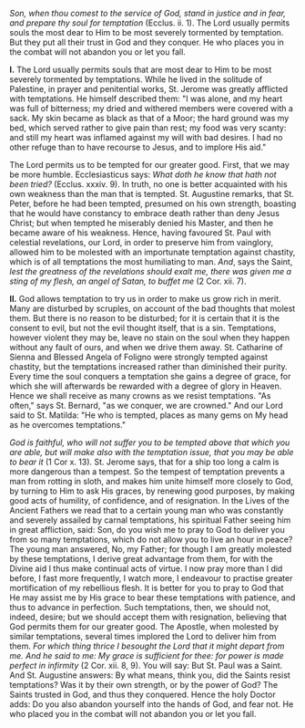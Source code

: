 
*Son, when thou comest to the service of God, stand in justice and in fear, and prepare thy soul for temptation* (Ecclus. ii. 1). The Lord usually permits souls the most dear to Him to be most severely tormented by temptation. But they put all their trust in God and they conquer. He who places you in the combat will not abandon you or let you fall.

**I\.** The Lord usually permits souls that are most dear to Him to be most severely tormented by temptations. While he lived in the solitude of Palestine, in prayer and penitential works, St. Jerome was greatly afflicted with temptations. He himself described them: \"I was alone, and my heart was full of bitterness; my dried and withered members were covered with a sack. My skin became as black as that of a Moor; the hard ground was my bed, which served rather to give pain than rest; my food was very scanty: and still my heart was inflamed against my will with bad desires. I had no other refuge than to have recourse to Jesus, and to implore His aid.\"

The Lord permits us to be tempted for our greater good. First, that we may be more humble. Ecclesiasticus says: *What doth he know that hath not been tried?* (Ecclus. xxxiv. 9). In truth, no one is better acquainted with his own weakness than the man that is tempted. St. Augustine remarks, that St. Peter, before he had been tempted, presumed on his own strength, boasting that he would have constancy to embrace death rather than deny Jesus Christ; but when tempted he miserably denied his Master, and then he became aware of his weakness. Hence, having favoured St. Paul with celestial revelations, our Lord, in order to preserve him from vainglory, allowed him to be molested with an importunate temptation against chastity, which is of all temptations the most humiliating to man. *And*, says the Saint, *lest the greatness of the revelations should exalt me, there was given me a sting of my flesh, an angel of Satan, to buffet me* (2 Cor. xii. 7).

**II\.** God allows temptation to try us in order to make us grow rich in merit. Many are disturbed by scruples, on account of the bad thoughts that molest them. But there is no reason to be disturbed; for it is certain that it is the consent to evil, but not the evil thought itself, that is a sin. Temptations, however violent they may be, leave no stain on the soul when they happen without any fault of ours, and when we drive them away. St. Catharine of Sienna and Blessed Angela of Foligno were strongly tempted against chastity, but the temptations increased rather than diminished their purity. Every time the soul conquers a temptation she gains a degree of grace, for which she will afterwards be rewarded with a degree of glory in Heaven. Hence we shall receive as many crowns as we resist temptations. \"As often,\" says St. Bernard, \"as we conquer, we are crowned.\" And our Lord said to St. Matilda: \"He who is tempted, places as many gems on My head as he overcomes temptations.\"

*God is faithful, who will not suffer you to be tempted above that which you are able, but will make also with the temptation issue, that you may be able to bear it* (1 Cor x. 13). St. Jerome says, that for a ship too long a calm is more dangerous than a tempest. So the tempest of temptation prevents a man from rotting in sloth, and makes him unite himself more closely to God, by turning to Him to ask His graces, by renewing good purposes, by making good acts of humility, of confidence, and of resignation. In the Lives of the Ancient Fathers we read that to a certain young man who was constantly and severely assailed by carnal temptations, his spiritual Father seeing him in great affliction, said: Son, do you wish me to pray to God to deliver you from so many temptations, which do not allow you to live an hour in peace? The young man answered, No, my Father; for though I am greatly molested by these temptations, I derive great advantage from them, for with the Divine aid I thus make continual acts of virtue. I now pray more than I did before, I fast more frequently, I watch more, I endeavour to practise greater mortification of my rebellious flesh. It is better for you to pray to God that He may assist me by His grace to bear these temptations with patience, and thus to advance in perfection. Such temptations, then, we should not, indeed, desire; but we should accept them with resignation, believing that God permits them for our greater good. The Apostle, when molested by similar temptations, several times implored the Lord to deliver him from them. *For which thing thrice I besought the Lord that it might depart from me. And he said to me: My grace is sufficient for thee: for power is made perfect in infirmity* (2 Cor. xii. 8, 9). You will say: But St. Paul was a Saint. And St. Augustine answers: By what means, think you, did the Saints resist temptations? Was it by their own strength, or by the power of God? The Saints trusted in God, and thus they conquered. Hence the holy Doctor adds: Do you also abandon yourself into the hands of God, and fear not. He who placed you in the combat will not abandon you or let you fall.

